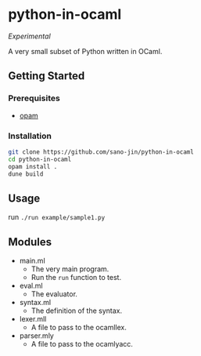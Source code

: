 # python-in-ocaml
_Experimental_

A very small subset of Python written in OCaml.

## Getting Started
### Prerequisites
- [opam](https://opam.ocaml.org/)

### Installation
```bash
git clone https://github.com/sano-jin/python-in-ocaml
cd python-in-ocaml
opam install .
dune build
```

## Usage

run `./run example/sample1.py`


## Modules

- main.ml
  - The very main program.
  - Run the `run` function to test.
- eval.ml
  - The evaluator.
- syntax.ml
  - The definition of the syntax.
- lexer.mll
  - A file to pass to the ocamllex.
- parser.mly
  - A file to pass to the ocamlyacc.
